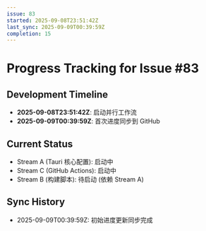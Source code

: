 ```yaml
---
issue: 83
started: 2025-09-08T23:51:42Z
last_sync: 2025-09-09T00:39:59Z
completion: 15
---
```


# Progress Tracking for Issue #83

## Development Timeline
- **2025-09-08T23:51:42Z**: 启动并行工作流
- **2025-09-09T00:39:59Z**: 首次进度同步到 GitHub

## Current Status
- Stream A (Tauri 核心配置): 启动中
- Stream C (GitHub Actions): 启动中  
- Stream B (构建脚本): 待启动 (依赖 Stream A)

## Sync History
- 2025-09-09T00:39:59Z: 初始进度更新同步完成

<!-- SYNCED: 2025-09-09T00:39:59Z -->